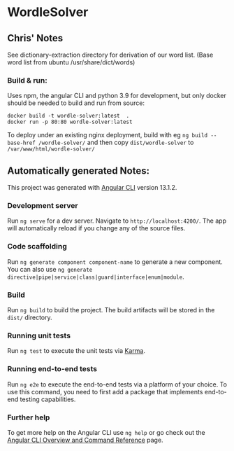 # WordleSolver

## Chris' Notes

See dictionary-extraction directory for derivation of our word list.
(Base word list from ubuntu /usr/share/dict/words)

### Build & run:

Uses npm, the angular CLI and python 3.9 for development, but only docker should be needed to build and run from source:

```shell
docker build -t wordle-solver:latest  .
docker run -p 80:80 wordle-solver:latest
```

To deploy under an existing nginx deployment, build with eg `ng build --base-href /wordle-solver/` and then copy `dist/wordle-solver` to `/var/www/html/wordle-solver/`

## Automatically generated Notes:

This project was generated with [Angular CLI](https://github.com/angular/angular-cli) version 13.1.2.

### Development server

Run `ng serve` for a dev server. Navigate to `http://localhost:4200/`. The app will automatically reload if you change any of the source files.

### Code scaffolding

Run `ng generate component component-name` to generate a new component. You can also use `ng generate directive|pipe|service|class|guard|interface|enum|module`.

### Build

Run `ng build` to build the project. The build artifacts will be stored in the `dist/` directory.

### Running unit tests

Run `ng test` to execute the unit tests via [Karma](https://karma-runner.github.io).

### Running end-to-end tests

Run `ng e2e` to execute the end-to-end tests via a platform of your choice. To use this command, you need to first add a package that implements end-to-end testing capabilities.

### Further help

To get more help on the Angular CLI use `ng help` or go check out the [Angular CLI Overview and Command Reference](https://angular.io/cli) page.

